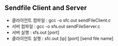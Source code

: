 ## Sendfile Client and Server
* 클라이언트 컴파일 : gcc -o sfc.out sendFileClient.c
* 서버 컴파일 : gcc -o sfs.out sendFileServer.c
* 서버 실행 : sfs.out [port]
* 클라이언트 실행 : sfc.out [ip] [port] [send file name]
